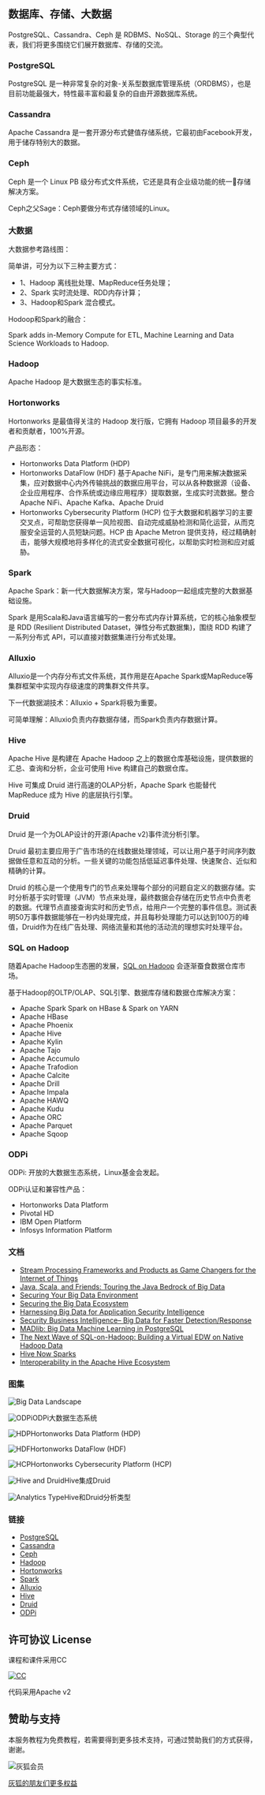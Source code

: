 ## 数据库、存储、大数据
PostgreSQL、Cassandra、Ceph 是 RDBMS、NoSQL、Storage 的三个典型代表，我们将更多围绕它们展开数据库、存储的交流。

### PostgreSQL
PostgreSQL 是一种非常复杂的对象-关系型数据库管理系统（ORDBMS），也是目前功能最强大，特性最丰富和最复杂的自由开源数据库系统。

### Cassandra
Apache Cassandra 是一套开源分布式健值存储系统，它最初由Facebook开发，用于储存特别大的数据。

### Ceph
Ceph 是一个 Linux PB 级分布式文件系统，它还是具有企业级功能的统一存储解决方案。

Ceph之父Sage：Ceph要做分布式存储领域的Linux。

### 大数据
大数据参考路线图：

简单讲，可分为以下三种主要方式：
* 1、Hadoop 离线批处理、MapReduce任务处理；
* 2、Spark 实时流处理、RDD内存计算；
* 3、Hadoop和Spark 混合模式。

Hodoop和Spark的融合：

Spark adds in-Memory Compute for ETL, Machine Learning and Data Science Workloads to Hadoop.

### Hadoop
Apache Hadoop 是大数据生态的事实标准。

### Hortonworks
Hortonworks 是最值得关注的 Hadoop 发行版，它拥有 Hadoop 项目最多的开发者和贡献者，100%开源。

产品形态：
* Hortonworks Data Platform (HDP)
* Hortonworks DataFlow (HDF) 基于Apache NiFi，是专门用来解决数据采集，应对数据中心内外传输挑战的数据应用平台，可以从各种数据源（设备、企业应用程序、合作系统或边缘应用程序）提取数据，生成实时流数据。整合 Apache NiFi、Apache Kafka、Apache Druid
* Hortonworks Cybersecurity Platform (HCP) 位于大数据和机器学习的主要交叉点，可帮助您获得单一风险视图、自动完成威胁检测和简化运营，从而克服安全运营的人员短缺问题。HCP 由 Apache Metron 提供支持，经过精确射击，能够大规模地将多样化的流式安全数据可视化，以帮助实时检测和应对威胁。

### Spark
Apache Spark：新一代大数据解决方案，常与Hadoop一起组成完整的大数据基础设施。

Spark 是用Scala和Java语言编写的一套分布式内存计算系统，它的核心抽象模型是 RDD (Resilient Distributed Dataset，弹性分布式数据集)，围绕 RDD 构建了一系列分布式 API，可以直接对数据集进行分布式处理。

### Alluxio
Alluxio是一个内存分布式文件系统，其作用是在Apache Spark或MapReduce等集群框架中实现内存级速度的跨集群文件共享。

下一代数据湖技术：Alluxio + Spark将极为重要。

可简单理解：Alluxio负责内存数据存储，而Spark负责内存数据计算。

### Hive
Apache Hive 是构建在 Apache Hadoop 之上的数据仓库基础设施，提供数据的汇总、查询和分析，企业可使用 Hive 构建自己的数据仓库。

Hive 可集成 Druid 进行高速的OLAP分析，Apache Spark 也能替代 MapReduce 成为 Hive 的底层执行引擎。

### Druid
Druid 是一个为OLAP设计的开源(Apache v2)事件流分析引擎。

Druid 最初主要应用于广告市场的在线数据处理领域，可以让用户基于时间序列数据做任意和互动的分析。一些关键的功能包括低延迟事件处理、快速聚合、近似和精确的计算。

Druid 的核心是一个使用专门的节点来处理每个部分的问题自定义的数据存储。实时分析基于实时管理（JVM）节点来处理，最终数据会存储在历史节点中负责老的数据。代理节点直接查询实时和历史节点，给用户一个完整的事件信息。测试表明50万事件数据能够在一秒内处理完成，并且每秒处理能力可以达到100万的峰值，Druid作为在线广告处理、网络流量和其他的活动流的理想实时处理平台。

### SQL on Hadoop
随着Apache Hadoop生态圈的发展，[SQL on Hadoop](https://wiki.huihoo.com/wiki/SQL_on_Hadoop) 会逐渐蚕食数据仓库市场。

基于Hadoop的OLTP/OLAP、SQL引擎、数据库存储和数据仓库解决方案：

* Apache Spark Spark on HBase & Spark on YARN
* Apache HBase
* Apache Phoenix
* Apache Hive 
* Apache Kylin
* Apache Tajo
* Apache Accumulo
* Apache Trafodion
* Apache Calcite
* Apache Drill
* Apache Impala
* Apache HAWQ
* Apache Kudu
* Apache ORC
* Apache Parquet
* Apache Sqoop

### ODPi
ODPi: 开放的大数据生态系统，Linux基金会发起。

ODPi认证和兼容性产品：
* Hortonworks Data Platform
* Pivotal HD
* IBM Open Platform
* Infosys Information Platform

### 文档
* [Stream Processing Frameworks and Products as Game Changers for the Internet of Things](http://docs.huihoo.com/javaone/2015/CON1534-Stream-Processing-Frameworks-and-Products-as-Game-Changers-for-the-Internet-of-Things.pdf)
* [Java, Scala, and Friends: Touring the Java Bedrock of Big Data](http://docs.huihoo.com/javaone/2015/CON3525-Java-Scala-and-Friends-Touring-the-Java-Bedrock-of-Big-Data.pdf)
* [Securing Your Big Data Environment](http://docs.huihoo.com/blackhat/usa-2015/us-15-Gaddam-Securing-Your-Big-Data-Environment.pdf)
* [Securing the Big Data Ecosystem](http://docs.huihoo.com/rsaconference/usa-2014/stu-t07a-securing-the-big-data-ecosystem.pdf)
* [Harnessing Big Data for Application Security Intelligence](http://docs.huihoo.com/rsaconference/usa-2014/spo3-t08-good-guys-vs-bad-guys-using-big-data-to-counteract-advanced-threats.pdf)
* [Security Business Intelligence– Big Data for Faster Detection/Response](http://docs.huihoo.com/rsaconference/usa-2014/stu-r02b-security-business-intelligence-big-data-for-faster-detection-response.pdf)
* [MADlib: Big Data Machine Learning in PostgreSQL](http://docs.huihoo.com/postgresql/pgcon/2012/MADlib-Big-Data-Machine-Learning-in-PostgreSQL.pdf)
* [The Next Wave of SQL-on-Hadoop: Building a Virtual EDW on Native Hadoop Data](http://docs.huihoo.com/oreilly/conferences/strataconf/big-data-conference-2014/The-Next-Wave-of-SQL-on-Hadoop-Building-a-Virtual-EDW-on-Native-Hadoop-Data.pdf)
* [Hive Now Sparks](http://docs.huihoo.com/apache/apachecon/us2015/Hive-Now-Sparks.pdf)
* [Interoperability in the Apache Hive Ecosystem](http://docs.huihoo.com/apache/apachecon/us2014/Interoperability-in-the-Apache-Hive-Ecosystem.pdf)

### 图集
![Big Data Landscape](https://wiki.huihoo.com/images/5/5b/Big-Data-Landscape-2018.jpg)

![ODPi](https://wiki.huihoo.com/images/0/0d/ODPi.png)ODPi大数据生态系统

![HDP](https://wiki.huihoo.com/images/3/39/Hortonworks-data-platform.png)Hortonworks Data Platform (HDP)

![HDF](https://wiki.huihoo.com/images/2/28/Hortonworks-HDF-Data-in-Motion-Plaform.png)Hortonworks DataFlow (HDF)

![HCP](https://wiki.huihoo.com/images/7/77/HCP-real-time-processing-cyber-security-engine.png)Hortonworks Cybersecurity Platform (HCP)

![Hive and Druid](https://wiki.huihoo.com/images/7/71/Pre-Aggregate-into-Druid-using-Hive-SQL.png)Hive集成Druid

![Analytics Type](https://wiki.huihoo.com/images/c/cc/Types-of-Analytics.png)Hive和Druid分析类型

### 链接
* [PostgreSQL](http://postgresql.org)
* [Cassandra](http://cassandra.apache.org)
* [Ceph](https://ceph.com/)
* [Hadoop](http://hadoop.apache.org)
* [Hortonworks](http://www.hortonworks.com/)
* [Spark](http://spark.apache.org/)
* [Alluxio](https://www.alluxio.org/)
* [Hive](https://hive.apache.org/)
* [Druid](http://druid.io/)
* [ODPi](http://www.odpi.org/)

## 许可协议 License

课程和课件采用CC

[![CC](http://wiki.huihoo.com/images/4/4e/CC-BY-SA_3.0-88x31.png)](http://wiki.huihoo.com/wiki/CC-BY-SA_3.0)

代码采用Apache v2

## 赞助与支持
本服务教程为免费教程，若需要得到更多技术支持，可通过赞助我们的方式获得，谢谢。

![灰狐会员](http://wiki.huihoo.com/images/2/25/Zsxq.jpg)

[灰狐的朋友们更多权益](https://wiki.huihoo.com/wiki/%E7%81%B0%E7%8B%90%E4%BC%9A%E5%91%98)
